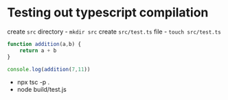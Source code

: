 # Testing out typescript compilation

create `src` directory - `mkdir src`
create `src/test.ts` file - `touch src/test.ts`

```typescript - src/test.ts
function addition(a,b) {
    return a + b
}

console.log(addition(7,11))
```

- npx tsc -p .
- node build/test.js
